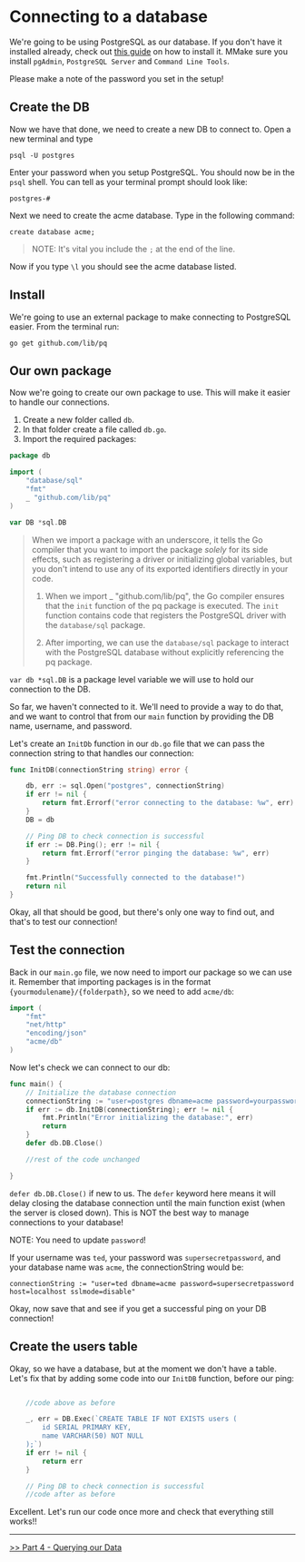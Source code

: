 # Connecting to a database

We're going to be using PostgreSQL as our database. If you don't have it installed already, check out [this guide](https://www.postgresqltutorial.com/postgresql-getting-started/install-postgresql/) on how to install it. MMake sure you install `pgAdmin`, `PostgreSQL Server` and `Command Line Tools`.

Please make a note of the password you set in the setup!

## Create the DB

Now we have that done, we need to create a new DB to connect to. Open a new terminal and type

`psql -U postgres`

Enter your password when you setup PostgreSQL. You should now be in the `psql` shell. You can tell as your terminal prompt should look like:

`postgres-#`

Next we need to create the acme database. Type in the following command:

`create database acme;`

> NOTE: It's vital you include the `;` at the end of the line.

Now if you type `\l` you should see the acme database listed.

## Install 

We're going to use an external package to make connecting to PostgreSQL easier. From the terminal run:

`go get github.com/lib/pq`

## Our own package

Now we're going to create our own package to use. This will make it easier to handle our connections.

1. Create a new folder called `db`.
2. In that folder create a file called `db.go`.
3. Import the required packages:

```go
package db

import (
    "database/sql"
    "fmt"
    _ "github.com/lib/pq"
)

var DB *sql.DB
```

> When we import a package with an underscore, it tells the Go compiler that you want to import the package *solely* for its side effects, such as registering a driver or initializing global variables, but you don't intend to use any of its exported identifiers directly in your code.
>
> 1. When we import _ "github.com/lib/pq", the Go compiler ensures that the `init` function of the pq package is executed. The `init` function contains code that registers the PostgreSQL driver with the `database/sql` package.
> 
> 2. After importing, we can use the `database/sql` package to interact with the PostgreSQL database without explicitly referencing the pq package.

`var db *sql.DB` is a package level variable we will use to hold our connection to the DB.

So far, we haven't connected to it. We'll need to provide a way to do that, and we want to control that from our `main` function by providing the DB name, username, and password.

Let's create an `InitDb` function in our `db.go` file that we can pass the connection string to that handles our connection:

```go
func InitDB(connectionString string) error {

    db, err := sql.Open("postgres", connectionString)
    if err != nil {
        return fmt.Errorf("error connecting to the database: %w", err)
    }
    DB = db

    // Ping DB to check connection is successful
    if err := DB.Ping(); err != nil {
        return fmt.Errorf("error pinging the database: %w", err)
    }

    fmt.Println("Successfully connected to the database!")
    return nil
}
```

Okay, all that should be good, but there's only one way to find out, and that's to test our connection!

## Test the connection

Back in our `main.go` file, we now need to import our package so we can use it. Remember that importing packages is in the format `{yourmodulename}/{folderpath}`, so we need to add `acme/db`:

```go
import (
    "fmt"
    "net/http"
    "encoding/json"
    "acme/db"
)
```

Now let's check we can connect to our db:

```go
func main() {
    // Initialize the database connection
    connectionString := "user=postgres dbname=acme password=yourpassword host=localhost sslmode=disable"
    if err := db.InitDB(connectionString); err != nil {
        fmt.Println("Error initializing the database:", err)
        return
    }
    defer db.DB.Close()

    //rest of the code unchanged

}
```

`defer db.DB.Close()` if new to us. The `defer` keyword here means it will delay closing the database connection until the main function exist (when the server is closed down). This is NOT the best way to manage connections to your database!

NOTE: You need to update `password`! 

If your username was `ted`, your password was `supersecretpassword`, and your database name was `acme`, the connectionString would be:

`connectionString := "user=ted dbname=acme password=supersecretpassword host=localhost sslmode=disable"`

Okay, now save that and see if you get a successful ping on your DB connection!

## Create the users table

Okay, so we have a database, but at the moment we don't have a table. Let's fix that by adding some code into our `InitDB` function, before our ping:

```go

    //code above as before

	_, err = DB.Exec(`CREATE TABLE IF NOT EXISTS users (
        id SERIAL PRIMARY KEY,
        name VARCHAR(50) NOT NULL
    );`)
    if err != nil {
        return err
    }

    // Ping DB to check connection is successful
    //code after as before

```

Excellent. Let's run our code once more and check that everything still works!!

---

[>> Part 4 - Querying our Data](/Part4/querying_our_db.md)
